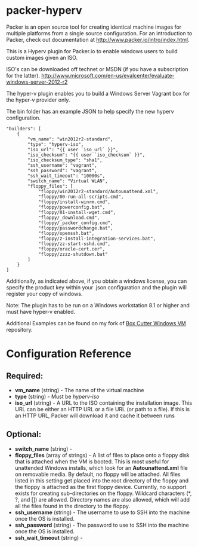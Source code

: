 packer-hyperv
=============

Packer is an open source tool for creating identical machine images for multiple platforms from a single source configuration. For an introduction to Packer, check out documentation at http://www.packer.io/intro/index.html.

This is a Hyperv plugin for Packer.io to enable windows users to build custom images given an ISO. 

ISO's can be downloaded off technet or MSDN (if you have a subscription for the latter).
http://www.microsoft.com/en-us/evalcenter/evaluate-windows-server-2012-r2

The hyper-v plugin enables you to build a Windows Server Vagrant box for the hyper-v provider only. 

The bin folder has an example JSON to help specify the new hyperv configuration.

    "builders": [
        {
            "vm_name": "win2012r2-standard",
            "type": "hyperv-iso",
            "iso_url": "{{ user `iso_url` }}",
            "iso_checksum": "{{ user `iso_checksum` }}",
            "iso_checksum_type": "sha1",
            "ssh_username": "vagrant",
            "ssh_password": "vagrant",
            "ssh_wait_timeout": "10000s",
            "switch_name": "Virtual WLAN",
            "floppy_files": [
                "floppy/win2012r2-standard/Autounattend.xml",
                "floppy/00-run-all-scripts.cmd",
                "floppy/install-winrm.cmd",
                "floppy/powerconfig.bat",
                "floppy/01-install-wget.cmd",
                "floppy/_download.cmd",
                "floppy/_packer_config.cmd",
                "floppy/passwordchange.bat",
                "floppy/openssh.bat",
                "floppy/z-install-integration-services.bat",
                "floppy/zz-start-sshd.cmd",
                "floppy/oracle-cert.cer",
                "floppy/zzzz-shutdown.bat"
            ]
        }
    ]

Additionally, as indicated above, if you obtain a windows license, you can specify the product key within your .json configuration and the plugin will register your copy of windows. 

Note: The plugin has to be run on a Windows workstation 8.1 or higher and must have hyper-v enabled. 

Additional Examples can be found on my fork of [Box Cutter Windows VM](https://github.com/pbolduc/windows-vm) repository.

# Configuration Reference

## Required:

* **vm_name** (string) - The name of the virtual machine
* **type** (string) - Must be *hyperv-iso*
* **iso_url** (string) - A URL to the ISO containing the installation image. This URL can be either an HTTP URL or a file URL (or path to a file). If this is an HTTP URL, Packer will download it and cache it between runs

## Optional:

* **switch_name** (string) - 
* **floppy_files** (array of strings) - A list of files to place onto a floppy disk that is attached when the VM is booted. This is most useful for unattended Windows installs, which look for an **Autounattend.xml** file on removable media. By default, no floppy will be attached. All files listed in this setting get placed into the root directory of the floppy and the floppy is attached as the first floppy device. Currently, no support exists for creating sub-directories on the floppy. Wildcard characters (*, ?, and []) are allowed. Directory names are also allowed, which will add all the files found in the directory to the floppy.
* **ssh_username** (string) - The username to use to SSH into the machine once the OS is installed.
* **ssh_password** (string) - The password to use to SSH into the machine once the OS is installed.
* **ssh_wait_timeout** (string) - 
